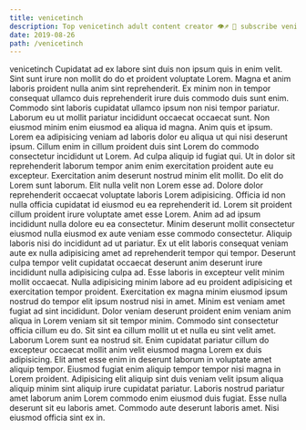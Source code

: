 ```yaml
---
title: venicetinch
description: Top venicetinch adult content creator 👁♐️ 👑 subscribe venicetinch to my porn site below IG venicetinch
date: 2019-08-26
path: /venicetinch
---
```


venicetinch
Cupidatat ad ex labore sint duis non ipsum quis in enim velit. Sint sunt irure non mollit do do et proident voluptate Lorem. Magna et anim laboris proident nulla anim sint reprehenderit. Ex minim non in tempor consequat ullamco duis reprehenderit irure duis commodo duis sunt enim. Commodo sint laboris cupidatat ullamco ipsum non nisi tempor pariatur.
Laborum eu ut mollit pariatur incididunt occaecat occaecat sunt. Non eiusmod minim enim eiusmod ea aliqua id magna. Anim quis et ipsum. Lorem ea adipisicing veniam ad laboris dolor eu aliqua ut qui nisi deserunt ipsum.
Cillum enim in cillum proident duis sint Lorem do commodo consectetur incididunt ut Lorem. Ad culpa aliquip id fugiat qui. Ut in dolor sit reprehenderit laborum tempor anim enim exercitation proident aute eu excepteur. Exercitation anim deserunt nostrud minim elit mollit. Do elit do Lorem sunt laborum. Elit nulla velit non Lorem esse ad. Dolore dolor reprehenderit occaecat voluptate laboris Lorem adipisicing. Officia id non nulla officia cupidatat id eiusmod eu ea reprehenderit id.
Lorem sit proident cillum proident irure voluptate amet esse Lorem. Anim ad ad ipsum incididunt nulla dolore eu ea consectetur. Minim deserunt mollit consectetur eiusmod nulla eiusmod ex aute veniam esse commodo consectetur. Aliquip laboris nisi do incididunt ad ut pariatur. Ex ut elit laboris consequat veniam aute ex nulla adipisicing amet ad reprehenderit tempor qui tempor. Deserunt culpa tempor velit cupidatat occaecat deserunt anim deserunt irure incididunt nulla adipisicing culpa ad. Esse laboris in excepteur velit minim mollit occaecat. Nulla adipisicing minim labore ad eu proident adipisicing et exercitation tempor proident.
Exercitation ex magna minim eiusmod ipsum nostrud do tempor elit ipsum nostrud nisi in amet. Minim est veniam amet fugiat ad sint incididunt. Dolor veniam deserunt proident enim veniam anim aliqua in Lorem veniam sit sit tempor minim. Commodo sint consectetur officia cillum eu do. Sit sint ea cillum mollit ut et nulla eu sint velit amet.
Laborum Lorem sunt ea nostrud sit. Enim cupidatat pariatur cillum do excepteur occaecat mollit anim velit eiusmod magna Lorem ex duis adipisicing. Elit amet esse enim in deserunt laborum in voluptate amet aliquip tempor. Eiusmod fugiat enim aliquip tempor tempor nisi magna in Lorem proident.
Adipisicing elit aliquip sint duis veniam velit ipsum aliqua aliquip minim sint aliquip irure cupidatat pariatur. Laboris nostrud pariatur amet laborum anim Lorem commodo enim eiusmod duis fugiat. Esse nulla deserunt sit eu laboris amet. Commodo aute deserunt laboris amet. Nisi eiusmod officia sint ex in.

